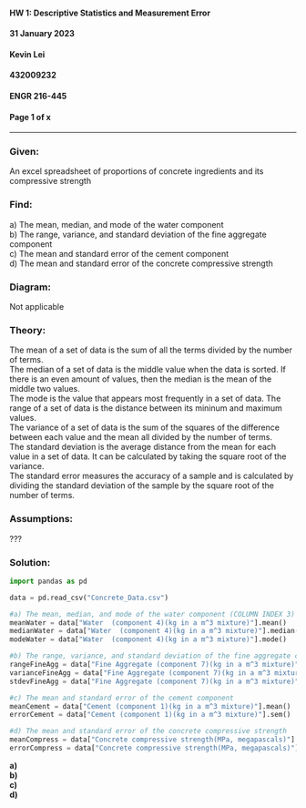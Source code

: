 #### HW 1: Descriptive Statistics and Measurement Error  
#### 31 January 2023  
#### Kevin Lei  
#### 432009232  
#### ENGR 216-445  
#### Page 1 of x  
---

### Given:
An excel spreadsheet of proportions of concrete ingredients and its compressive strength

### Find:
a) The mean, median, and mode of the water component  
b) The range, variance, and standard deviation of the fine aggregate component  
c) The mean and standard error of the cement component  
d) The mean and standard error of the concrete compressive strength

### Diagram:
Not applicable

### Theory:
The mean of a set of data is the sum of all the terms divided by the number of terms.  
The median of a set of data is the middle value when the data is sorted. If there is an even amount of values, then the median is the mean of the middle two values.  
The mode is the value that appears most frequently in a set of data.
The range of a set of data is the distance between its mininum and maximum values.  
The variance of a set of data is the sum of the squares of the difference between each value and the mean all divided by the number of terms.  
The standard deviation is the average distance from the mean for each value in a set of data. It can be calculated by taking the square root of the variance.  
The standard error measures the accuracy of a sample and is calculated by dividing the standard deviation of the sample by the square root of the number of terms.  

### Assumptions:
???  

### Solution:
```python
import pandas as pd

data = pd.read_csv("Concrete_Data.csv")

#a) The mean, median, and mode of the water component (COLUMN INDEX 3)
meanWater = data["Water  (component 4)(kg in a m^3 mixture)"].mean()
medianWater = data["Water  (component 4)(kg in a m^3 mixture)"].median()
modeWater = data["Water  (component 4)(kg in a m^3 mixture)"].mode()

#b) The range, variance, and standard deviation of the fine aggregate component
rangeFineAgg = data["Fine Aggregate (component 7)(kg in a m^3 mixture)"].max() - data["Fine Aggregate (component 7)(kg in a m^3 mixture)"].min()
varianceFineAgg = data["Fine Aggregate (component 7)(kg in a m^3 mixture)"].var()
stdevFineAgg = data["Fine Aggregate (component 7)(kg in a m^3 mixture)"].std()

#c) The mean and standard error of the cement component
meanCement = data["Cement (component 1)(kg in a m^3 mixture)"].mean()
errorCement = data["Cement (component 1)(kg in a m^3 mixture)"].sem()

#d) The mean and standard error of the concrete compressive strength
meanCompress = data["Concrete compressive strength(MPa, megapascals)"].mean()
errorCompress = data["Concrete compressive strength(MPa, megapascals)"].sem()
```
**a)**  
**b)**  
**c)**  
**d)**  